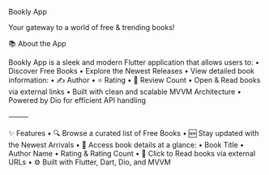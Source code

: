 Bookly App

Your gateway to a world of free & trending books!

📚 About the App

Bookly App is a sleek and modern Flutter application that allows users to:
	•	Discover Free Books
	•	Explore the Newest Releases
	•	View detailed book information:
	•	✍️ Author
	•	⭐ Rating
	•	🧮 Review Count
	•	Open & Read books via external links
	•	Built with clean and scalable MVVM Architecture
	•	Powered by Dio for efficient API handling

⸻

✨ Features
	•	🔍 Browse a curated list of Free Books
	•	🆕 Stay updated with the Newest Arrivals
	•	📖 Access book details at a glance:
	•	Book Title
	•	Author Name
	•	Rating & Rating Count
	•	🔗 Click to Read books via external URLs
	•	⚙️ Built with Flutter, Dart, Dio, and MVVM
